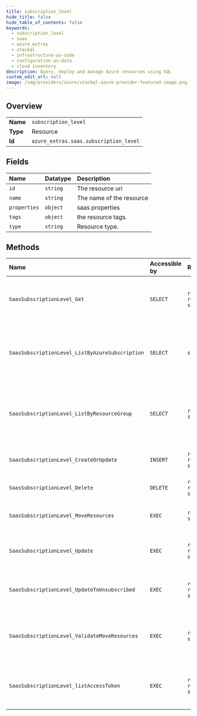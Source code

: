 ```yaml
---
title: subscription_level
hide_title: false
hide_table_of_contents: false
keywords:
  - subscription_level
  - saas
  - azure_extras    
  - stackql
  - infrastructure-as-code
  - configuration-as-data
  - cloud inventory
description: Query, deploy and manage Azure resources using SQL
custom_edit_url: null
image: /img/providers/azure/stackql-azure-provider-featured-image.png
---
```

  
    

## Overview
<table><tbody>
<tr><td><b>Name</b></td><td><code>subscription_level</code></td></tr>
<tr><td><b>Type</b></td><td>Resource</td></tr>
<tr><td><b>Id</b></td><td><code>azure_extras.saas.subscription_level</code></td></tr>
</tbody></table>

## Fields
| Name | Datatype | Description |
|:-----|:---------|:------------|
| `id` | `string` | The resource uri |
| `name` | `string` | The name of the resource |
| `properties` | `object` | saas properties |
| `tags` | `object` | the resource tags. |
| `type` | `string` | Resource type. |
## Methods
| Name | Accessible by | Required Params | Description |
|:-----|:--------------|:----------------|:------------|
| `SaasSubscriptionLevel_Get` | `SELECT` | `resourceGroupName, resourceName, subscriptionId` | Gets information about the specified Subscription Level SaaS. |
| `SaasSubscriptionLevel_ListByAzureSubscription` | `SELECT` | `subscriptionId` | Gets information about all the Subscription Level SaaS in a certain Azure subscription. |
| `SaasSubscriptionLevel_ListByResourceGroup` | `SELECT` | `resourceGroupName, subscriptionId` | Gets information about all the Subscription Level SaaS in a certain resource group. |
| `SaasSubscriptionLevel_CreateOrUpdate` | `INSERT` | `resourceGroupName, resourceName, subscriptionId` | Creates or updates a SaaS resource. |
| `SaasSubscriptionLevel_Delete` | `DELETE` | `resourceGroupName, resourceName, subscriptionId` | Deletes the specified SaaS. |
| `SaasSubscriptionLevel_MoveResources` | `EXEC` | `resourceGroupName, subscriptionId` | Move a specified Subscription Level SaaS. |
| `SaasSubscriptionLevel_Update` | `EXEC` | `resourceGroupName, resourceName, subscriptionId` | Updates a SaaS Subscription Level resource. |
| `SaasSubscriptionLevel_UpdateToUnsubscribed` | `EXEC` | `resourceGroupName, resourceName, subscriptionId` | Unsubscribe from a specified Subscription Level SaaS. |
| `SaasSubscriptionLevel_ValidateMoveResources` | `EXEC` | `resourceGroupName, subscriptionId` | Validate whether a specified Subscription Level SaaS can be moved. |
| `SaasSubscriptionLevel_listAccessToken` | `EXEC` | `resourceGroupName, resourceName, subscriptionId` | Gets the ISV access token for a specified Subscription Level SaaS. |
